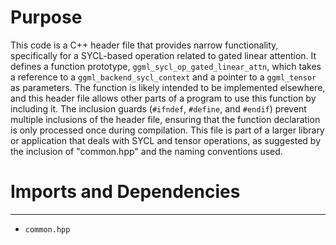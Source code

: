 # Purpose
This code is a C++ header file that provides narrow functionality, specifically for a SYCL-based operation related to gated linear attention. It defines a function prototype, `ggml_sycl_op_gated_linear_attn`, which takes a reference to a `ggml_backend_sycl_context` and a pointer to a `ggml_tensor` as parameters. The function is likely intended to be implemented elsewhere, and this header file allows other parts of a program to use this function by including it. The inclusion guards (`#ifndef`, `#define`, and `#endif`) prevent multiple inclusions of the header file, ensuring that the function declaration is only processed once during compilation. This file is part of a larger library or application that deals with SYCL and tensor operations, as suggested by the inclusion of "common.hpp" and the naming conventions used.
# Imports and Dependencies

---
- `common.hpp`


